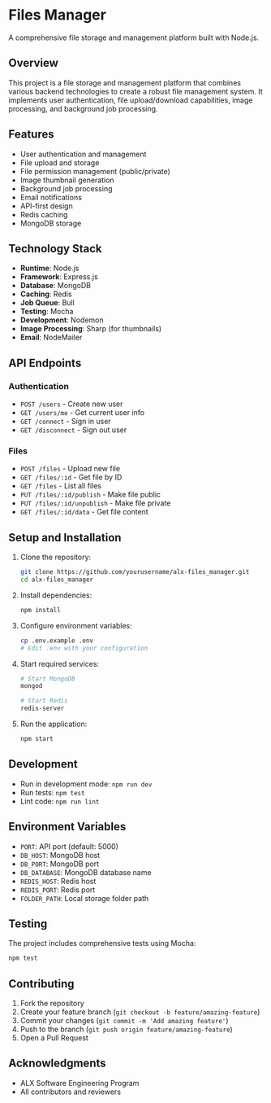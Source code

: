 # Files Manager

A comprehensive file storage and management platform built with Node.js.

## Overview

This project is a file storage and management platform that combines various backend technologies to create a robust file management system. It implements user authentication, file upload/download capabilities, image processing, and background job processing.

## Features

- User authentication and management
- File upload and storage
- File permission management (public/private)
- Image thumbnail generation
- Background job processing
- Email notifications
- API-first design
- Redis caching
- MongoDB storage

## Technology Stack

- **Runtime**: Node.js
- **Framework**: Express.js
- **Database**: MongoDB
- **Caching**: Redis
- **Job Queue**: Bull
- **Testing**: Mocha
- **Development**: Nodemon
- **Image Processing**: Sharp (for thumbnails)
- **Email**: NodeMailer

## API Endpoints

### Authentication

- `POST /users` - Create new user
- `GET /users/me` - Get current user info
- `GET /connect` - Sign in user
- `GET /disconnect` - Sign out user

### Files

- `POST /files` - Upload new file
- `GET /files/:id` - Get file by ID
- `GET /files` - List all files
- `PUT /files/:id/publish` - Make file public
- `PUT /files/:id/unpublish` - Make file private
- `GET /files/:id/data` - Get file content

## Setup and Installation

1. Clone the repository:

    ```bash
    git clone https://github.com/yourusername/alx-files_manager.git
    cd alx-files_manager
    ```

2. Install dependencies:

    ```bash
    npm install
    ```

3. Configure environment variables:

    ```bash
    cp .env.example .env
    # Edit .env with your configuration
    ```

4. Start required services:

    ```bash
    # Start MongoDB
    mongod

    # Start Redis
    redis-server
    ```

5. Run the application:

    ```bash
    npm start
    ```

## Development

- Run in development mode: `npm run dev`
- Run tests: `npm test`
- Lint code: `npm run lint`

## Environment Variables

- `PORT`: API port (default: 5000)
- `DB_HOST`: MongoDB host
- `DB_PORT`: MongoDB port
- `DB_DATABASE`: MongoDB database name
- `REDIS_HOST`: Redis host
- `REDIS_PORT`: Redis port
- `FOLDER_PATH`: Local storage folder path

## Testing

The project includes comprehensive tests using Mocha:

```bash
npm test
```

## Contributing

1. Fork the repository
2. Create your feature branch (`git checkout -b feature/amazing-feature`)
3. Commit your changes (`git commit -m 'Add amazing feature'`)
4. Push to the branch (`git push origin feature/amazing-feature`)
5. Open a Pull Request

## Acknowledgments

- ALX Software Engineering Program
- All contributors and reviewers
